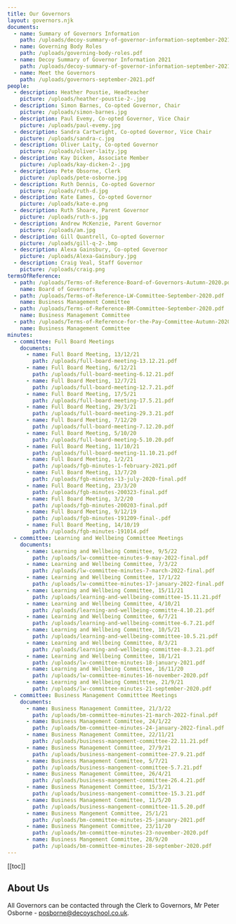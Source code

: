 ```yaml
---
title: Our Governors
layout: governors.njk
documents:
  - name: Summary of Governors Information
    path: /uploads/decoy-summary-of-governor-information-september-2021.pdf
  - name: Governing Body Roles
    path: /uploads/governing-body-roles.pdf
  - name: Decoy Summary of Governor Information 2021
    path: /uploads/decoy-summary-of-governor-information-september-2021-.pdf
  - name: Meet the Governors
    path: /uploads/governors-september-2021.pdf
people:
  - description: Heather Poustie, Headteacher
    picture: /uploads/heather-poustie-2-.jpg
  - description: Simon Barnes, Co-opted Governor, Chair
    picture: /uploads/simon-barnes.jpg
  - description: Paul Evemy, Co-opted Governor, Vice Chair
    picture: /uploads/paul-evemy.jpg
  - description: Sandra Cartwright, Co-opted Governor, Vice Chair
    picture: /uploads/sandra-c.jpg
  - description: Oliver Laity, Co-opted Governor
    picture: /uploads/oliver-laity.jpg
  - description: Kay Dicken, Associate Member
    picture: /uploads/kay-dicken-2-.jpg
  - description: Pete Obsorne, Clerk
    picture: /uploads/pete-osborne.jpg
  - description: Ruth Dennis, Co-opted Governor
    picture: /uploads/ruth-d.jpg
  - description: Kate Eames, Co-opted Governor
    picture: /uploads/kate-e.png
  - description: Ruth Shoare, Parent Governor
    picture: /uploads/ruth-s.jpg
  - description: Andrew McKenzie, Parent Governor
    picture: /uploads/am.jpg
  - description: Gill Quantrell, Co-opted Governor
    picture: /uploads/gill-q-2-.bmp
  - description: Alexa Gainsbury, Co-opted Governor
    picture: /uploads/Alexa-Gainsbury.jpg
  - description: Craig Veal, Staff Governor
    picture: /uploads/craig.png
termsOfReference:
  - path: /uploads/Terms-of-Reference-Board-of-Governors-Autumn-2020.pdf
    name: Board of Governors
  - path: /uploads/Terms-of-Reference-LW-Committee-September-2020.pdf
    name: Business Management Committee
  - path: /uploads/Terms-of-Reference-BM-Committee-September-2020.pdf
    name: Business Management Committee
  - path: /uploads/Terms-of-Reference-for-the-Pay-Committee-Autumn-2020.pdf
    name: Business Management Committee
minutes:
  - committee: Full Board Meetings
    documents:
      - name: Full Board Meeting, 13/12/21
        path: /uploads/full-board-meeting-13.12.21.pdf
      - name: Full Board Meeting, 6/12/21
        path: /uploads/full-board-meeting-6.12.21.pdf
      - name: Full Board Meeting, 12/7/21
        path: /uploads/full-board-meeting-12.7.21.pdf
      - name: Full Board Meeting, 17/5/21
        path: /uploads/full-board-meeting-17.5.21.pdf
      - name: Full Board Meeting, 29/3/21
        path: /uploads/full-board-meeting-29.3.21.pdf
      - name: Full Board Meeting, 7/12/20
        path: /uploads/full-board-meeting-7.12.20.pdf
      - name: Full Board Meeting, 5/10/20
        path: /uploads/full-board-meeting-5.10.20.pdf
      - name: Full Board Meeting, 11/10/21
        path: /uploads/full-board-meeting-11.10.21.pdf
      - name: Full Board Meeting, 1/2/21
        path: /uploads/fgb-minutes-1-february-2021.pdf
      - name: Full Board Meeting, 13/7/20
        path: /uploads/fgb-minutes-13-july-2020-final.pdf
      - name: Full Board Meeting, 23/3/20
        path: /uploads/fgb-minutes-200323-final.pdf
      - name: Full Board Meeting, 3/2/20
        path: /uploads/fgb-minutes-200203-final.pdf
      - name: Full Board Meeting, 9/12/19
        path: /uploads/fgb-minutes-191209-final-.pdf
      - name: Full Board Meeting, 14/10/19
        path: /uploads/fgb-minutes-191014.pdf
  - committee: Learning and Wellbeing Committee Meetings
    documents:
      - name: Learning and Wellbeing Committee, 9/5/22
        path: /uploads/lw-committee-minutes-9-may-2022-final.pdf
      - name: Learning and Wellbeing Committee, 7/3/22
        path: /uploads/lw-committee-minutes-7-march-2022-final.pdf
      - name: Learning and Wellbeing Committee, 17/1/22
        path: /uploads/lw-committee-minutes-17-january-2022-final.pdf
      - name: Learning and Wellbeing Committee, 15/11/21
        path: /uploads/learning-and-wellbeing-committee-15.11.21.pdf
      - name: Learning and Wellbeing Committee, 4/10/21
        path: /uploads/learning-and-wellbeing-committe-4.10.21.pdf
      - name: Learning and Wellbeing Committee, 6/7/21
        path: /uploads/learning-and-wellbeing-committee-6.7.21.pdf
      - name: Learning and Wellbeing Committee, 10/5/21
        path: /uploads/learning-and-wellbeing-committee-10.5.21.pdf
      - name: Learning and Wellbeing Committee, 8/3/21
        path: /uploads/learning-and-wellbeing-committee-8.3.21.pdf
      - name: Learning and Wellbeing Committee, 18/1/21
        path: /uploads/lw-committee-minutes-18-january-2021.pdf
      - name: Learning and Wellbeing Committee, 16/11/20
        path: /uploads/lw-committee-minutes-16-november-2020.pdf
      - name: Learning and Wellbeing Committtee, 21/9/21
        path: /uploads/lw-committee-minutes-21-september-2020.pdf
  - committee: Business Management Committtee Meetings
    documents:
      - name: Business Management Committee, 21/3/22
        path: /uploads/bm-committee-minutes-21-march-2022-final.pdf
      - name: Business Management Committee, 24/1/22
        path: /uploads/bm-committee-minutes-24-january-2022-final.pdf
      - name: Business Management Committee, 22/11/21
        path: /uploads/business-mangement-committee-22.11.21.pdf
      - name: Business Management Committee, 27/9/21
        path: /uploads/business-mangement-committee-27.9.21.pdf
      - name: Business Management Committee, 5/7/21
        path: /uploads/business-mangement-committee-5.7.21.pdf
      - name: Business Management Committee, 26/4/21
        path: /uploads/business-mangement-committee-26.4.21.pdf
      - name: Business Management Committee, 15/3/21
        path: /uploads/business-mangement-committee-15.3.21.pdf
      - name: Business Management Committee, 11/5/20
        path: /uploads/business-mangement-committee-11.5.20.pdf
      - name: Business Mangement Committee, 25/1/21
        path: /uploads/bm-committee-minutes-25-january-2021.pdf
      - name: Business Mangement Committee, 23/11/20
        path: /uploads/bm-committee-minutes-23-november-2020.pdf
      - name: Business Mangement Committee, 28/9/20
        path: /uploads/bm-committee-minutes-28-september-2020.pdf
---
```


[[toc]]

## About Us

All Governors can be contacted through the Clerk to Governors, Mr Peter Osborne - <a href="mailto:posborne@decoyschool.co.uk">posborne@decoyschool.co.uk</a>.
